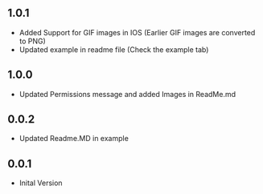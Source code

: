 ## 1.0.1

* Added Support for GIF images in IOS (Earlier GIF images are converted to PNG)
* Updated example in readme file (Check the example tab)

## 1.0.0

* Updated Permissions message and added Images in ReadMe.md

## 0.0.2

* Updated Readme.MD in example

## 0.0.1

* Inital Version